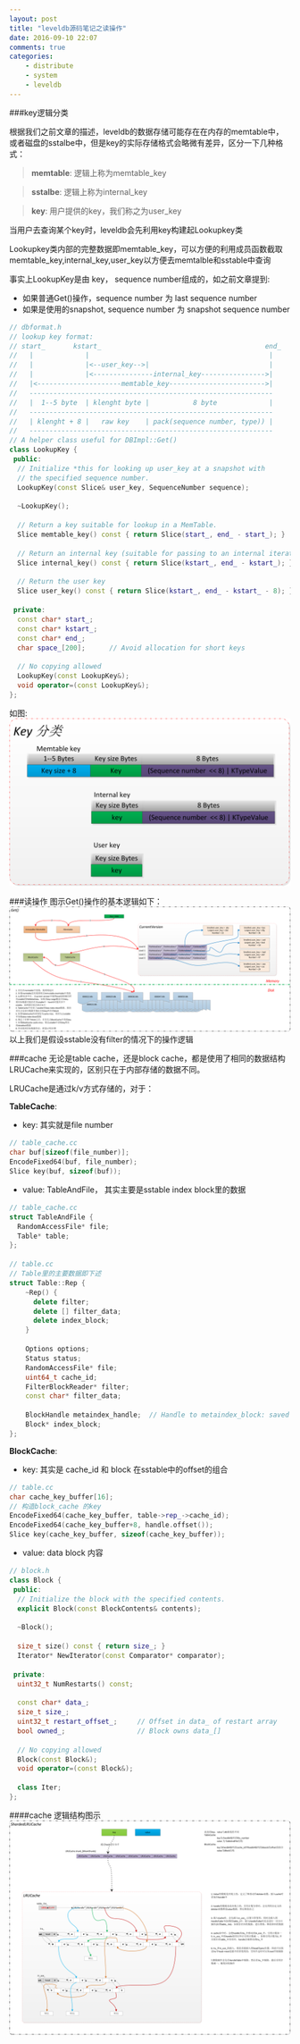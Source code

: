 ```yaml
---
layout: post
title: "leveldb源码笔记之读操作"
date: 2016-09-10 22:07
comments: true
categories: 
    - distribute
    - system
    - leveldb
---
```

###key逻辑分类

根据我们之前文章的描述，leveldb的数据存储可能存在在内存的memtable中，或者磁盘的sstalbe中，但是key的实际存储格式会略微有差异，区分一下几种格式：

>**memtable**: 逻辑上称为memtable_key

>**sstalbe**: 逻辑上称为internal_key

>**key**: 用户提供的key，我们称之为user_key

当用户去查询某个key时，leveldb会先利用key构建起Lookupkey类

Lookupkey类内部的完整数据即memtable_key，可以方便的利用成员函数截取memtable_key,internal_key,user_key以方便去memtalble和sstable中查询

事实上LookupKey是由 key， sequence number组成的，如之前文章提到:

- 如果普通Get()操作，sequence number 为 last sequence number
- 如果是使用的snapshot, sequence number 为 snapshot sequence number

``` cpp
// dbformat.h
// lookup key format:
// start_       kstart_                                         end_
//   |             |                                             |
//   |             |<--user_key-->|                              |
//   |             |<---------------internal_key---------------->|
//   |<---------------------memtable_key------------------------>|
//   -------------------------------------------------------------
//   |  1--5 byte  | klenght byte |           8 byte             |
//   -------------------------------------------------------------
//   | klenght + 8 |   raw key    | pack(sequence number, type)) |
//   -------------------------------------------------------------
// A helper class useful for DBImpl::Get()
class LookupKey {
 public:
  // Initialize *this for looking up user_key at a snapshot with
  // the specified sequence number.
  LookupKey(const Slice& user_key, SequenceNumber sequence);

  ~LookupKey();

  // Return a key suitable for lookup in a MemTable.
  Slice memtable_key() const { return Slice(start_, end_ - start_); }

  // Return an internal key (suitable for passing to an internal iterator)
  Slice internal_key() const { return Slice(kstart_, end_ - kstart_); }

  // Return the user key
  Slice user_key() const { return Slice(kstart_, end_ - kstart_ - 8); }

 private:
  const char* start_;
  const char* kstart_;
  const char* end_;
  char space_[200];      // Avoid allocation for short keys

  // No copying allowed
  LookupKey(const LookupKey&);
  void operator=(const LookupKey&);
};
```
如图:
![](/images/blog_images/leveldb/leveldb-keys.png)

###读操作
图示Get()操作的基本逻辑如下：
![](/images/blog_images/leveldb/leveldb-read.png)
以上我们是假设sstable没有filter的情况下的操作逻辑

###cache
无论是table cache，还是block cache，都是使用了相同的数据结构LRUCache来实现的，区别只在于内部存储的数据不同。

LRUCache是通过k/v方式存储的，对于：

**TableCache**:

- key: 其实就是file number
```cpp
// table_cache.cc
char buf[sizeof(file_number)];
EncodeFixed64(buf, file_number);
Slice key(buf, sizeof(buf));
```
- value: TableAndFile， 其实主要是sstable index block里的数据
```cpp
// table_cache.cc
struct TableAndFile {
  RandomAccessFile* file;
  Table* table;
};

// table.cc
// Table里的主要数据即下述
struct Table::Rep {
    ~Rep() {
      delete filter;
      delete [] filter_data;
      delete index_block;
    }

    Options options;
    Status status;
    RandomAccessFile* file;
    uint64_t cache_id;
    FilterBlockReader* filter;
    const char* filter_data;

    BlockHandle metaindex_handle;  // Handle to metaindex_block: saved from footer
    Block* index_block;
};
```
**BlockCache**:

- key: 其实是 cache_id 和 block 在sstable中的offset的组合
```cpp
// table.cc
char cache_key_buffer[16];
// 构造block_cache 的key
EncodeFixed64(cache_key_buffer, table->rep_->cache_id);
EncodeFixed64(cache_key_buffer+8, handle.offset());
Slice key(cache_key_buffer, sizeof(cache_key_buffer));
```
- value: data block 内容
```cpp
// block.h
class Block {
 public:
  // Initialize the block with the specified contents.
  explicit Block(const BlockContents& contents);

  ~Block();

  size_t size() const { return size_; }
  Iterator* NewIterator(const Comparator* comparator);

 private:
  uint32_t NumRestarts() const;

  const char* data_;
  size_t size_;
  uint32_t restart_offset_;     // Offset in data_ of restart array
  bool owned_;                  // Block owns data_[]

  // No copying allowed
  Block(const Block&);
  void operator=(const Block&);

  class Iter;
};
```

####cache 逻辑结构图示
![](/images/blog_images/leveldb/leveldb-cache.png)
